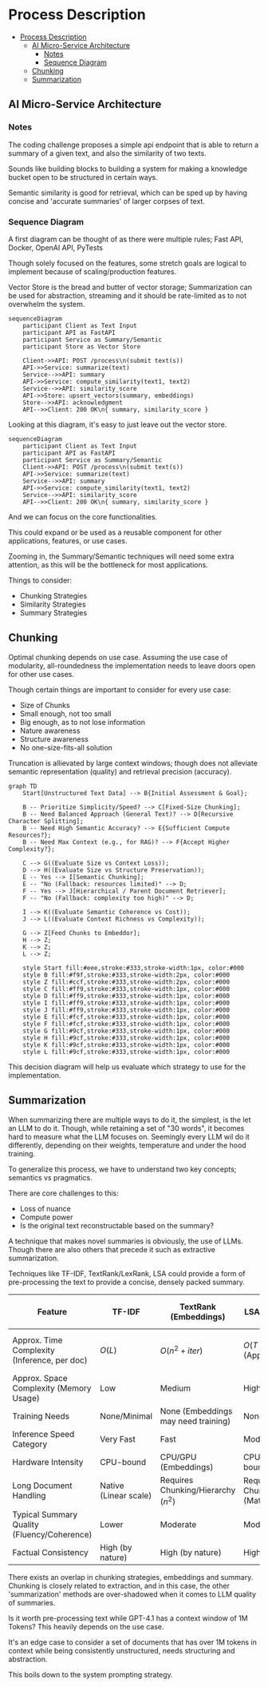 # Process Description

- [Process Description](#process-description)
  - [AI Micro-Service Architecture](#ai-micro-service-architecture)
    - [Notes](#notes)
    - [Sequence Diagram](#sequence-diagram)
  - [Chunking](#chunking)
  - [Summarization](#summarization)


## AI Micro-Service Architecture

### Notes

The coding challenge proposes a simple api endpoint that is able to return a summary of a given text, and also the similarity of two texts.

Sounds like building blocks to building a system for making a knowledge bucket open to be structured in certain ways.

Semantic similarity is good for retrieval, which can be sped up by having concise and 'accurate summaries' of larger corpses of text.

### Sequence Diagram

A first diagram can be thought of as there were multiple rules; Fast API, Docker, OpenAI API, PyTests

Though solely focused on the features, some stretch goals are logical to implement because of scaling/production features.

Vector Store is the bread and butter of vector storage; Summarization can be used for abstraction, streaming and it should be rate-limited as to not overwhelm the system.

```mermaid
sequenceDiagram
    participant Client as Text Input
    participant API as FastAPI
    participant Service as Summary/Semantic
    participant Store as Vector Store

    Client->>API: POST /process\n(submit text(s))
    API->>Service: summarize(text)
    Service-->>API: summary
    API->>Service: compute_similarity(text1, text2)
    Service-->>API: similarity_score
    API->>Store: upsert_vectors(summary, embeddings)
    Store-->>API: acknowledgment
    API-->>Client: 200 OK\n{ summary, similarity_score }

 ```

 Looking at this diagram, it's easy to just leave out the vector store.


```mermaid
sequenceDiagram
    participant Client as Text Input
    participant API as FastAPI
    participant Service as Summary/Semantic
    Client->>API: POST /process\n(submit text(s))
    API->>Service: summarize(text)
    Service-->>API: summary
    API->>Service: compute_similarity(text1, text2)
    Service-->>API: similarity_score
    API-->>Client: 200 OK\n{ summary, similarity_score }

 ```

 And we can focus on the core functionalities.

 This could expand or be used as a reusable component for other applications, features, or use cases.

 Zooming in, the Summary/Semantic techniques will need some extra attention, as this will be the bottleneck for most applications. 

Things to consider:
* Chunking Strategies
* Similarity Strategies
* Summary Strategies
  
## Chunking

Optimal chunking depends on use case. Assuming the use case of modularity, all-roundedness the implementation needs to leave doors open for other use cases.

Though certain things are important to consider for every use case:

* Size of Chunks
* Small enough, not too small
* Big enough, as to not lose information
* Nature awareness
* Structure awareness
* No one-size-fits-all solution

Truncation is allievated by large context windows; though does not alleviate semantic representation (quality) and retrieval precision (accuracy).

```mermaid
graph TD
    Start[Unstructured Text Data] --> B{Initial Assessment & Goal};

    B -- Prioritize Simplicity/Speed? --> C[Fixed-Size Chunking];
    B -- Need Balanced Approach (General Text)? --> D[Recursive Character Splitting];
    B -- Need High Semantic Accuracy? --> E{Sufficient Compute Resources?};
    B -- Need Max Context (e.g., for RAG)? --> F{Accept Higher Complexity?};

    C --> G((Evaluate Size vs Context Loss));
    D --> H((Evaluate Size vs Structure Preservation));
    E -- Yes --> I[Semantic Chunking];
    E -- "No (Fallback: resources limited)" --> D;
    F -- Yes --> J[Hierarchical / Parent Document Retriever];
    F -- "No (Fallback: complexity too high)" --> D;

    I --> K((Evaluate Semantic Coherence vs Cost));
    J --> L((Evaluate Context Richness vs Complexity));

    G --> Z[Feed Chunks to Embeddor];
    H --> Z;
    K --> Z;
    L --> Z;

    style Start fill:#eee,stroke:#333,stroke-width:1px, color:#000
    style B fill:#f9f,stroke:#333,stroke-width:2px, color:#000
    style Z fill:#ccf,stroke:#333,stroke-width:2px, color:#000
    style C fill:#ff9,stroke:#333,stroke-width:1px, color:#000
    style D fill:#ff9,stroke:#333,stroke-width:1px, color:#000
    style I fill:#ff9,stroke:#333,stroke-width:1px, color:#000
    style J fill:#ff9,stroke:#333,stroke-width:1px, color:#000
    style E fill:#fcf,stroke:#333,stroke-width:1px, color:#000
    style F fill:#fcf,stroke:#333,stroke-width:1px, color:#000
    style G fill:#9cf,stroke:#333,stroke-width:1px, color:#000
    style H fill:#9cf,stroke:#333,stroke-width:1px, color:#000
    style K fill:#9cf,stroke:#333,stroke-width:1px, color:#000
    style L fill:#9cf,stroke:#333,stroke-width:1px, color:#000

```

This decision diagram will help us evaluate which strategy to use for the implementation.

## Summarization

When summarizing there are multiple ways to do it, the simplest, is the let an LLM to do it. Though, while retaining a set of "30 words", it becomes hard to measure what the LLM focuses on. Seemingly every LLM wil do it differently, depending on their weights, temperature and under the hood training.

To generalize this process, we have to understand two key concepts; semantics vs pragmatics.

There are core challenges to this:

* Loss of nuance
* Compute power
* Is the original text reconstructable based on the summary?

A technique that makes novel summaries is obviously, the use of LLMs. Though there are also others that precede it such as extractive summarization.

Techniques like TF-IDF, TextRank/LexRank, LSA could provide a form of pre-processing the text to provide a concise, densely packed summary.

| Feature                     | TF-IDF          | TextRank (Embeddings) | LSA (Approx. SVD)   | BART/T5 (Large)       | Representative LLM (API/Large) |
|-----------------------------|-----------------|-----------------------|---------------------|-----------------------|--------------------------------|
| Approx. Time Complexity (Inference, per doc) | $O(L)$          | $O(n^2 + iter)$       | $O(T \times S \times k)$ (Approx.) | $O(SeqLen^2)$ (Attn) | Complex, depends on model/gen length |
| Approx. Space Complexity (Memory Usage) | Low             | Medium                | High                | High                  | Very High                      |
| Training Needs              | None/Minimal    | None (Embeddings may need training) | None                | Large (Fine-tuning)   | Massive (Pre-training)         |
| Inference Speed Category    | Very Fast       | Fast                  | Moderate            | Slow                  | Slow / Very Slow               |
| Hardware Intensity          | CPU-bound       | CPU/GPU (Embeddings)  | CPU/Memory-bound    | GPU-bound             | High-end GPU required          |
| Long Document Handling      | Native (Linear scale) | Requires Chunking/Hierarchy ($n^2$) | Requires Chunking/Hierarchy (Matrix size) | Specialized Model/Chunking | Specialized Model/Chunking     |
| Typical Summary Quality (Fluency/Coherence) | Lower           | Moderate              | Moderate            | Higher                | Potentially Highest            |
| Factual Consistency         | High (by nature)| High (by nature)      | High (by nature)    | Lower (Risk of hallucination) | Lower (Risk of hallucination)  |

There exists an overlap in chunking strategies, embeddings and summary. Chunking is closely related to extraction, and in this case, the other 'summarization' methods are over-shadowed when it comes to LLM quality of summaries.

Is it worth pre-processing text while GPT-4.1 has a context window of 1M Tokens? This heavily depends on the use case.

It's an edge case to consider a set of documents that has over 1M tokens in context while being consistently unstructured, needs structuring and abstraction.

This boils down to the system prompting strategy.